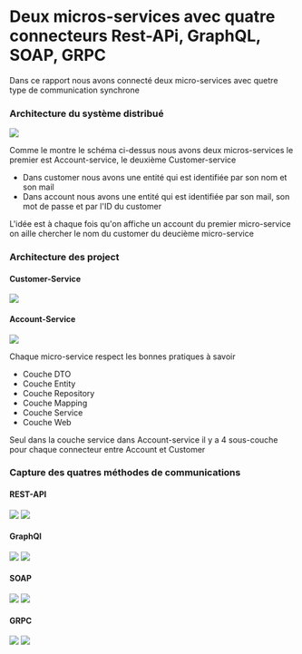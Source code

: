 <h1>Deux micros-services avec quatre connecteurs Rest-APi, GraphQL, SOAP, GRPC</h1>
<p>Dans ce rapport nous avons connecté deux micro-services avec quetre type de communication synchrone</p>
<h3>Architecture du système distribué</h3>
<img src="img/0.png">
<p>Comme le montre le schéma ci-dessus nous avons deux micros-services le premier est Account-service, le deuxième Customer-service</p>
<ul>
    <li>Dans customer nous avons une entité qui est identifiée par son nom et son mail</li>
    <li>Dans account nous avons une entité qui est identifiée par son mail, son mot de passe et par l'ID du customer</li>
</ul>
<p>L'idée est à chaque fois qu'on affiche un account du premier micro-service on aille chercher le nom du customer du deucième micro-service</p>
<h3>Architecture des project</h3>
<h4>Customer-Service</h4>
<img src="img/1.PNG">
<h4>Account-Service</h4>
<img src="img/2.PNG">
<p>Chaque micro-service respect les bonnes pratiques à savoir</p>
<ul>
    <li>Couche DTO</li>
    <li>Couche Entity</li>
    <li>Couche Repository</li>
    <li>Couche Mapping</li>
    <li>Couche Service</li>
    <li>Couche Web</li>
</ul>
<p>Seul dans la couche service dans Account-service il y a 4 sous-couche pour chaque connecteur entre Account et Customer</p>
<h3>Capture des quatres méthodes de communications</h3>
<h4>REST-API</h4>
<img src="img/3.PNG">
<img src="img/4.PNG">
<h4>GraphQl</h4>
<img src="img/5.PNG">
<img src="img/7.PNG">
<h4>SOAP</h4>
<img src="img/8.PNG">
<img src="img/9.PNG">
<h4>GRPC</h4>
<img src="img/10.PNG">
<img src="img/11.PNG">
